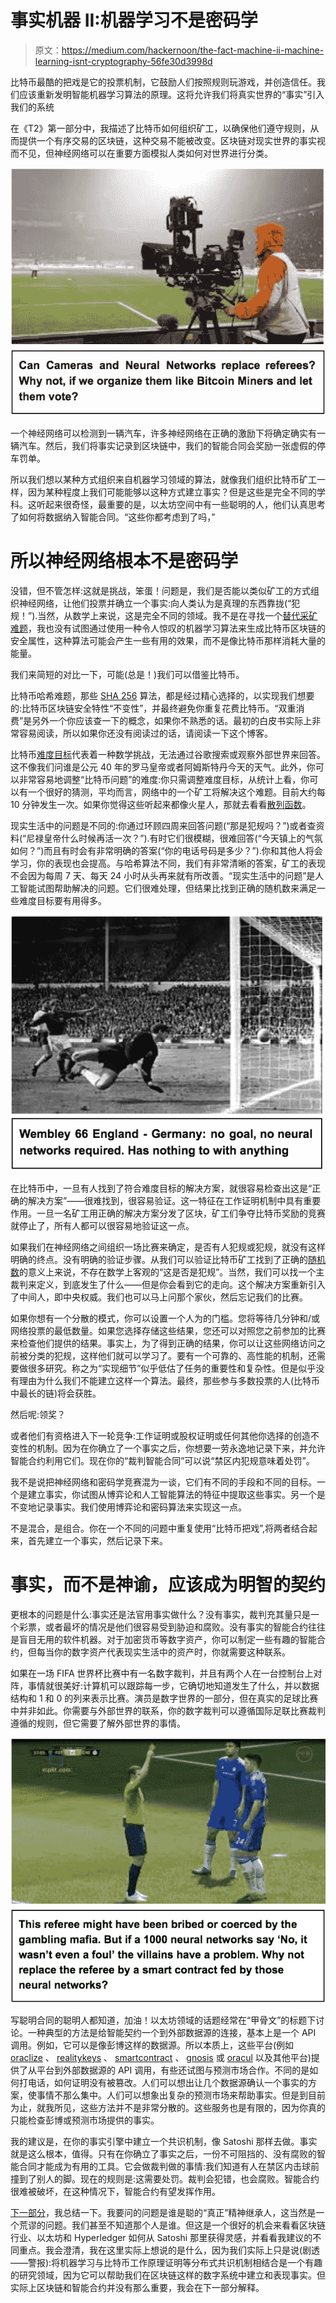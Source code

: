 # 事实机器 II:机器学习不是密码学

> 原文：<https://medium.com/hackernoon/the-fact-machine-ii-machine-learning-isnt-cryptography-56fe30d3998d>

比特币最酷的把戏是它的投票机制，它鼓励人们按照规则玩游戏，并创造信任。我们应该重新发明智能机器学习算法的原理。这将允许我们将真实世界的“事实”引入我们的系统

在《T2》第一部分中，我描述了比特币如何组织矿工，以确保他们遵守规则，从而提供一个有序交易的区块链，这种交易不能被改变。区块链对现实世界的事实视而不见，但神经网络可以在重要方面模拟人类如何对世界进行分类。

![](img/1257f3559fd0770489ffa4406959c079.png)

一个神经网络可以检测到一辆汽车，许多神经网络在正确的激励下将确定确实有一辆汽车。然后，我们将事实记录到区块链中，我们的智能合同会奖励一张虚假的停车罚单。

所以我们想以某种方式组织来自机器学习领域的算法，就像我们组织比特币矿工一样，因为某种程度上我们可能能够以这种方式建立事实？但是这些是完全不同的学科。这听起来很奇怪，最重要的是，以太坊空间中有一些聪明的人，他们认真思考了如何将数据纳入智能合同。“这些你都考虑到了吗，”

# 所以神经网络根本不是密码学

没错，但不管怎样:这就是挑战，笨蛋！问题是，我们是否能以类似矿工的方式组织神经网络，让他们投票并确立一个事实:向人类认为是真理的东西靠拢(“犯规！”).当然，从数学上来说，这是完全不同的领域。我不是在寻找一个[替代采矿难题](https://www.youtube.com/watch?v=TipGy2bOVL4)，我也没有试图通过使用一种令人惊叹的机器学习算法来生成比特币区块链的安全属性，这种算法可能会产生一些有用的效果，而不是像比特币那样消耗大量的能量。

我们来简短的对比一下，可能(总是！)我们可以借鉴比特币。

比特币哈希难题，那些 [SHA 256](https://en.bitcoin.it/wiki/SHA-256) 算法，都是经过精心选择的，以实现我们想要的:比特币区块链安全特性“不变性”，并最终避免你重复花费比特币。“双重消费”是另外一个你应该查一下的概念，如果你不熟悉的话。最初的白皮书实际上非常容易阅读，所以如果你还没有阅读过的话，请阅读一下这个博客。

比特币[难度目标](https://en.bitcoin.it/wiki/Difficulty)代表着一种数学挑战，无法通过谷歌搜索或观察外部世界来回答。这不像我们问谁是公元 40 年的罗马皇帝或者阿姆斯特丹今天的天气。此外，你可以非常容易地调整“比特币问题”的难度:你只需调整难度目标，从统计上看，你可以有一个很好的猜测，平均而言，网络中的一个矿工将解决这个难题。目前大约每 10 分钟发生一次。如果你觉得这些听起来都像火星人，那就去看看[散列函数](https://en.wikipedia.org/wiki/Hash_function)。

现实生活中的问题是不同的:你通过环顾四周来回答问题(“那是犯规吗？”)或者查资料(“尼禄皇帝什么时候再活一次？”).有时它们很模糊，很难回答(“今天镇上的气氛如何？”)而且有时会有非常明确的答案(“你的电话号码是多少？”).你和其他人将会学习，你的表现也会提高。与哈希算法不同，我们有非常清晰的答案，矿工的表现不会因为每周 7 天、每天 24 小时从头再来就有所改善。“现实生活中的问题”是人工智能试图帮助解决的问题。它们很难处理，但结果比找到正确的随机数来满足一些难度目标要有用得多。

![](img/537e7ebb4286f69be508743c4be409c3.png)

在比特币中，一旦有人找到了符合难度目标的解决方案，就很容易检查出这是“正确的解决方案”——很难找到，很容易验证。这一特征在工作证明机制中具有重要作用。一旦一名矿工用正确的解决方案分发了区块，矿工们争夺比特币奖励的竞赛就停止了，所有人都可以很容易地验证这一点。

如果我们在神经网络之间组织一场比赛来确定，是否有人犯规或犯规，就没有这样明确的终点。没有明确的验证步骤。从我们可以验证比特币矿工找到了正确的[随机数](https://en.bitcoin.it/wiki/Nonce)的意义上来说，不存在数学上客观的“这是否是犯规”。当然，我们可以找一个主裁判来定义，到底发生了什么——但是你会看到它的走向。这个解决方案重新引入了中间人，即中央权威。我们也可以马上问那个家伙，然后忘记我们的比赛。

如果你想有一个分散的模式，你可以设置一个人为的门槛。您将等待几分钟和/或网络投票的最低数量。如果您选择存储这些结果，您还可以对照您之前参加的比赛来检查他们提供的结果。事实上，为了得到正确的结果，你可以让这些网络访问之前被分类的犯规，这样他们就可以学习了。要有一个可靠的、高性能的机制，还需要做很多研究。称之为“实现细节”似乎低估了任务的重要性和复杂性。但是似乎没有理由为什么我们不能建立这样一个算法。最终，那些参与多数投票的人(比特币中最长的链)将会获胜。

然后呢:领奖？

或者他们有资格进入下一轮竞争:工作证明或股权证明或任何其他你选择的创造不变性的机制。因为在你确立了一个事实之后，你想要一劳永逸地记录下来，并允许智能合约利用它们。现在你的“裁判智能合同”可以说“禁区内犯规意味着处罚”。

我不是说把神经网络和密码学竞赛混为一谈，它们有不同的手段和不同的目标。一个是建立事实，你试图从博弈论和人工智能算法的特征中提取这些事实。另一个是不变地记录事实。我们使用博弈论和密码算法来实现这一点。

不是混合，是组合。你在一个不同的问题中重复使用“比特币把戏”,将两者结合起来，首先建立一个事实，然后记录下来。

# 事实，而不是神谕，应该成为明智的契约

更根本的问题是什么:事实还是法官用事实做什么？没有事实，裁判充其量只是一个彩票，或者最坏的情况是他们很容易受到胁迫和腐败。没有事实的智能合约往往是盲目无用的软件机器。对于加密货币等数字资产，你可以制定一些有趣的智能合约，但每当你的数字资产代表现实生活中的资产时，你就需要这种联系。

如果在一场 FIFA 世界杯比赛中有一名数字裁判，并且有两个人在一台控制台上对阵，事情就很美好:计算机可以跟踪每一步，它确切地知道发生了什么，并以数据结构和 1 和 0 的列来表示比赛。演员是数字世界的一部分，但在真实的足球比赛中并非如此。你需要与外部世界的联系，你的数字裁判可以遵循国际足联比赛裁判遵循的规则，但它需要了解外部世界的事情。

![](img/96ee6f11d69274cd03f97c761aacab96.png)

写聪明合同的聪明人都知道，加油！以太坊领域的话题经常在“甲骨文”的标题下讨论。一种典型的方法是给智能契约一个到外部数据源的连接，基本上是一个 API 调用。例如，它可以是像彭博这样的数据源。所以本质上，这些平台(例如 [oraclize](http://www.oraclize.it/) 、 [realitykeys](https://www.realitykeys.com/) 、 [smartcontract](https://www.smartcontract.com/link) 、 [gnosis](https://gnosis.pm/) 或 [oracul](/@roman.brodetski/introducing-oracul-decentralized-oracle-data-feed-solution-for-ethereum-5cab1ca8bb64) 以及其他平台)提供了从平台到外部数据源的 API 调用，有些还试图与预测市场合作。不同的是如何打电话，如何证明没有被篡改。人们可以想出让几个数据源确认一个事实的方案，使事情不那么集中。人们可以想象出复杂的预测市场来帮助事实。但是到目前为止，就我所见，这些方法并不是非常分散的。这些服务也是有限的，因为你真的只能检查彭博或预测市场提供的事实。

我的建议是，在你的事实引擎中建立一个共识机制，像 Satoshi 那样去做。事实就是这么根本，值得。只有在你确立了事实之后，一份不可阻挡的、没有腐败的智能合同才能成为有用的工具。它会做裁判做的事情:我们知道有人在禁区内击球前撞到了别人的脚。现在的规则是:这需要处罚。裁判会犯错，也会腐败。智能合约很难被破坏，在这种情况下，智能合约有望发挥作用。

[下一部分](/@benedikt.herudek/the-fact-machine-iii-blockchains-smart-contracts-dont-matter-that-much-fb5c7ac5ede5)，我总结一下。我要问的问题是谁是聪的“真正”精神继承人，这当然是一个荒谬的问题。我们甚至不知道那个人是谁。但这是一个很好的机会来看看区块链行业、以太坊和 Hyperledger 如何从 Satoshi 那里获得灵感，并看看我建议的不同重点。我会澄清，我在这里实际上想说的是什么，因为我们实际上只是说(剧透——警报):将机器学习与比特币工作原理证明等分布式共识机制相结合是一个有趣的研究领域，因为它可以帮助我们在区块链这样的数字系统中建立和表现事实。但实际上区块链和智能合约并没有那么重要，我会在下一部分解释。